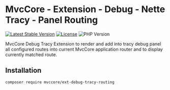 # MvcCore - Extension - Debug - Nette Tracy - Panel Routing

[![Latest Stable Version](https://img.shields.io/badge/Stable-v5.0.4-brightgreen.svg?style=plastic)](https://github.com/mvccore/ext-debug-tracy-routing/releases)
[![License](https://img.shields.io/badge/License-BSD%203-brightgreen.svg?style=plastic)](https://mvccore.github.io/docs/mvccore/5.0.0/LICENSE.md)
![PHP Version](https://img.shields.io/badge/PHP->=5.4-brightgreen.svg?style=plastic)

MvcCore Debug Tracy Extension to render and add into tracy debug panel all configured routes into current MvcCore application router and to display currently matched route.

## Installation
```shell
composer require mvccore/ext-debug-tracy-routing
```
